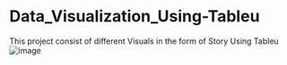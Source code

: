 # Data_Visualization_Using-Tableu
This project consist of different Visuals in the form of Story Using Tableu
![image](https://user-images.githubusercontent.com/22470301/144045703-e9f721eb-3a4e-4332-aaa0-c027685b8a1d.png)
